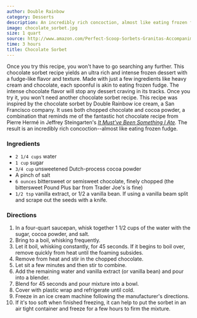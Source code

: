 ```yaml
---
author: Double Rainbow
category: Desserts
description: An incredibly rich concoction, almost like eating frozen fudge.
image: chocolate_sorbet.jpg
size: 1 quart
source: http://www.amazon.com/Perfect-Scoop-Sorbets-Granitas-Accompaniments/dp/1580088082/ref=sr_1_1?ie=UTF8&s=books&qid=1230264322&sr=1-1
time: 3 hours
title: Chocolate Sorbet
---
```


Once you try this recipe, you won't have to go searching any further. This chocolate sorbet recipe yields an ultra rich and intense frozen dessert with a fudge-like flavor and texture. Made with just a few ingredients like heavy cream and chocolate, each spoonful is akin to eating frozen fudge. The intense chocolate flavor will stop any dessert craving in its tracks. Once you try it, you won't need another chocolate sorbet recipe. This recipe was inspired by the chocolate sorbet by Double Rainbow ice cream, a San Francisco company. It uses both chopped chocolate and cocoa powder, a combination that reminds me of the fantastic hot chocolate recipe from Pierre Hermé in Jeffrey Steingarten's _[It Must've Been Something I Ate](http://www.amazon.com/Mustve-Been-Something-I-Ate/dp/0375727124/ref=pd_bbs_sr_1?ie=UTF8&s=books&qid=1230264290&sr=8-1)._ The result is an incredibly rich concoction--almost like eating frozen fudge.

### Ingredients

* `2 1/4 cups` water
* `1 cup` sugar
* `3/4 cup` unsweetened Dutch-process cocoa powder
* A pinch of salt
* `6 ounces` bittersweet or semisweet chocolate, finely chopped (the bittersweet Pound Plus bar from Trader Joe's is fine)
* `1/2 tsp` vanilla extract, or 1/2 a vanilla bean. If using a vanilla beam split and scrape out the seeds with a knife.

### Directions

1. In a four-quart saucepan, whisk together 1 1/2 cups of the water with the sugar, cocoa powder, and salt.
2. Bring to a boil, whisking frequently.
3. Let it boil, whisking constantly, for 45 seconds. If it begins to boil over, remove quickly from heat until the foaming subsides.
4. Remove from heat and stir in the chopped chocolate.
5. Let sit a few minutes and then stir to combine.
6. Add the remaining water and vanilla extract (or vanilla bean) and pour into a blender.
7. Blend for 45 seconds and pour mixture into a bowl.
8. Cover with plastic wrap and refrigerate until cold.
9. Freeze in an ice cream machine following the manufacturer's directions.
10. If it's too soft when finished freezing, it can help to put the sorbet in an air tight container and freeze for a few hours to firm the mixture.